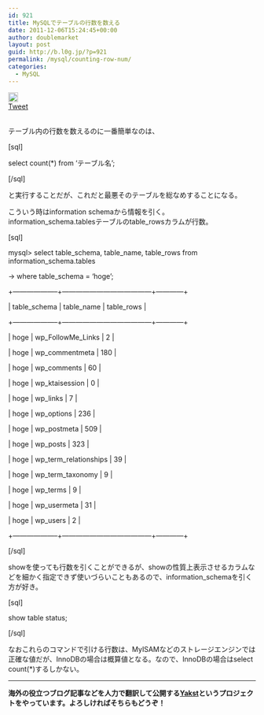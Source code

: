 ```yaml
---
id: 921
title: MySQLでテーブルの行数を数える
date: 2011-12-06T15:24:45+00:00
author: doublemarket
layout: post
guid: http://b.l0g.jp/?p=921
permalink: /mysql/counting-row-num/
categories:
  - MySQL
---
```

<div class='wp_social_bookmarking_light'>
  <div class="wsbl_hatena_button">
    <a href="http://b.hatena.ne.jp/entry/http://b.l0g.jp/mysql/counting-row-num/" class="hatena-bookmark-button" data-hatena-bookmark-title="MySQLでテーブルの行数を数える" data-hatena-bookmark-layout="standard" title="このエントリーをはてなブックマークに追加"> <img src="//b.hatena.ne.jp/images/entry-button/button-only@2x.png" alt="このエントリーをはてなブックマークに追加" width="20" height="20" style="border: none;" /></a>
  </div>
  
  <div class="wsbl_facebook_like">
    <div id="fb-root">
    </div><fb:like href="http://b.l0g.jp/mysql/counting-row-num/" layout="button_count" action="like" width="100" share="false" show_faces="false" ></fb:like>
  </div>
  
  <div class="wsbl_twitter">
    <a href="https://twitter.com/share" class="twitter-share-button"{count} data-url="http://b.l0g.jp/mysql/counting-row-num/" data-text="MySQLでテーブルの行数を数える" data-via="dblmkt " data-lang="ja">Tweet</a>
  </div>
  
  <div class="wsbl_google_plus_one">
    <g:plusone size="medium" annotation="none" href="http://b.l0g.jp/mysql/counting-row-num/" ></g:plusone>
  </div>
</div>

<br class='wp_social_bookmarking_light_clear' />

テーブル内の行数を数えるのに一番簡単なのは、

[sql]
  
select count(*) from &#8216;テーブル名&#8217;;
  
[/sql]

と実行することだが、これだと最悪そのテーブルを総なめすることになる。
  
こういう時はinformation schemaから情報を引く。information\_schema.tablesテーブルのtable\_rowsカラムが行数。

[sql]
  
mysql> select table\_schema, table\_name, table\_rows from information\_schema.tables
      
-> where table_schema = &#8216;hoge&#8217;;
  
+&#8212;&#8212;&#8212;&#8212;&#8212;&#8212;&#8211;+&#8212;&#8212;&#8212;&#8212;&#8212;&#8212;&#8212;&#8212;&#8212;&#8212;&#8212;&#8212;&#8212;+&#8212;&#8212;&#8212;&#8212;+
  
| table\_schema | table\_name | table_rows |
  
+&#8212;&#8212;&#8212;&#8212;&#8212;&#8212;&#8211;+&#8212;&#8212;&#8212;&#8212;&#8212;&#8212;&#8212;&#8212;&#8212;&#8212;&#8212;&#8212;&#8212;+&#8212;&#8212;&#8212;&#8212;+
  
| hoge | wp\_FollowMe\_Links | 2 |
  
| hoge | wp_commentmeta | 180 |
  
| hoge | wp_comments | 60 |
  
| hoge | wp_ktaisession | 0 |
  
| hoge | wp_links | 7 |
  
| hoge | wp_options | 236 |
  
| hoge | wp_postmeta | 509 |
  
| hoge | wp_posts | 323 |
  
| hoge | wp\_term\_relationships | 39 |
  
| hoge | wp\_term\_taxonomy | 9 |
  
| hoge | wp_terms | 9 |
  
| hoge | wp_usermeta | 31 |
  
| hoge | wp_users | 2 |
  
+&#8212;&#8212;&#8212;&#8212;&#8212;&#8212;&#8211;+&#8212;&#8212;&#8212;&#8212;&#8212;&#8212;&#8212;&#8212;&#8212;&#8212;&#8212;&#8212;&#8212;+&#8212;&#8212;&#8212;&#8212;+
  
[/sql]

showを使っても行数を引くことができるが、showの性質上表示させるカラムなどを細かく指定できず使いづらいこともあるので、information_schemaを引く方が好き。

[sql]
  
show table status;
  
[/sql]

なおこれらのコマンドで引ける行数は、MyISAMなどのストレージエンジンでは正確な値だが、InnoDBの場合は概算値となる。なので、InnoDBの場合はselect count(*)するしかない。

* * *

**海外の役立つブログ記事などを人力で翻訳して公開する[Yakst](https://yakst.com/ja)というプロジェクトをやっています。よろしければそちらもどうぞ！**